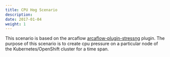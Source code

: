 ```yaml
---
title: CPU Hog Scenario
description: 
date: 2017-01-04
weight: 1
---
```


This scenario is based on the arcaflow [arcaflow-plugin-stressng](https://github.com/arcalot/arcaflow-plugin-stressng) plugin. 
The purpose of this scenario is to create cpu pressure on a particular node of the Kubernetes/OpenShift cluster for a time span.
